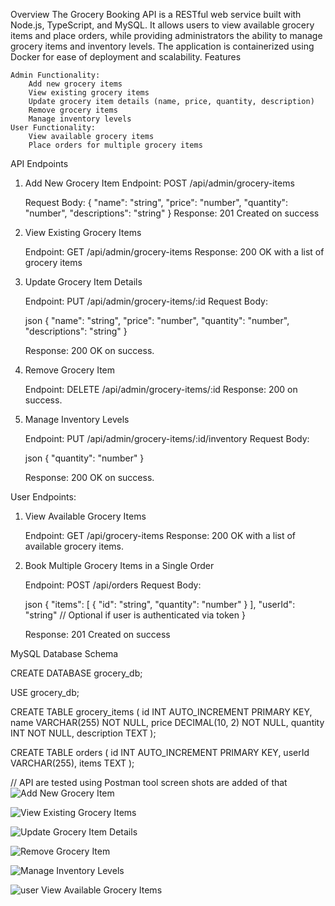 Overview
The Grocery Booking API is a RESTful web service built with Node.js, TypeScript, and MySQL. It allows users to view available grocery items and place orders, while providing administrators the ability to manage grocery items and inventory levels. The application is containerized using Docker for ease of deployment and scalability.
Features

    Admin Functionality:
        Add new grocery items
        View existing grocery items
        Update grocery item details (name, price, quantity, description)
        Remove grocery items
        Manage inventory levels
    User Functionality:
        View available grocery items
        Place orders for multiple grocery items


API Endpoints

1. Add New Grocery Item
    Endpoint: POST /api/admin/grocery-items

    Request Body:
            {
                "name": "string",
                "price": "number",
                "quantity": "number",
                "descriptions": "string"
            }
    Response: 201 Created on success

2. View Existing Grocery Items
    
    Endpoint: GET /api/admin/grocery-items
    Response: 200 OK with a list of grocery items

3. Update Grocery Item Details

    Endpoint: PUT /api/admin/grocery-items/:id
    Request Body:

    json
    {
      "name": "string",
      "price": "number",
      "quantity": "number",
      "descriptions": "string"
    }

    Response: 200 OK on success.

4. Remove Grocery Item

    Endpoint: DELETE /api/admin/grocery-items/:id
    Response: 200  on success.

5. Manage Inventory Levels

    Endpoint: PUT /api/admin/grocery-items/:id/inventory
    Request Body:

    json
    {
      "quantity": "number"
    }

    Response: 200 OK on success.



User Endpoints: 

1. View Available Grocery Items

    Endpoint: GET /api/grocery-items
    Response: 200 OK with a list of available grocery items.

2. Book Multiple Grocery Items in a Single Order

    Endpoint: POST /api/orders
    Request Body:

    json
    {
      "items": [
        {
          "id": "string",
          "quantity": "number"
        }
      ],
      "userId": "string" // Optional if user is authenticated via token
    }

    Response: 201 Created on success


MySQL Database Schema

CREATE DATABASE grocery_db;

USE grocery_db;

CREATE TABLE grocery_items (
    id INT AUTO_INCREMENT PRIMARY KEY,
    name VARCHAR(255) NOT NULL,
    price DECIMAL(10, 2) NOT NULL,
    quantity INT NOT NULL,
    description TEXT
);

CREATE TABLE orders (
    id INT AUTO_INCREMENT PRIMARY KEY,
    userId VARCHAR(255),
    items TEXT
);

// API are tested using Postman tool screen shots are added of that 
![Add New Grocery Item](https://github.com/user-attachments/assets/6f46b315-3aaf-4659-846f-07df56ea0cc3)

![View Existing Grocery Items](https://github.com/user-attachments/assets/4a28772b-8ad5-4256-b9d2-f904f3ab2c7c)

![Update Grocery Item Details](https://github.com/user-attachments/assets/be6c84f0-b0fb-4ad1-a75c-d2a1755e60a9)

![Remove Grocery Item](https://github.com/user-attachments/assets/3bef6ace-0dba-455f-b87e-acef9af1c166)

![Manage Inventory Levels](https://github.com/user-attachments/assets/267d1038-dcec-449a-84b2-94797e6baaed)

![user View Available Grocery Items](https://github.com/user-attachments/assets/1dc32442-26e4-4472-8911-864fda4df0fc)
